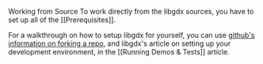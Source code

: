 Working from Source
To work directly from the libgdx sources, you have to set up all of the [[Prerequisites]].

For a walkthrough on how to setup libgdx for yourself, you can use [github's information on forking a repo](https://help.github.com/articles/fork-a-repo), and libgdx's article on setting up your development environment, in the [[Running Demos & Tests]] article.